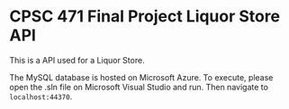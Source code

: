 # CPSC 471 Final Project Liquor Store API
This is a API used for a Liquor Store.

The MySQL database is hosted on Microsoft Azure. To execute, please open the .sln file on Microsoft Visual Studio and run. Then navigate to `localhost:44370`.
